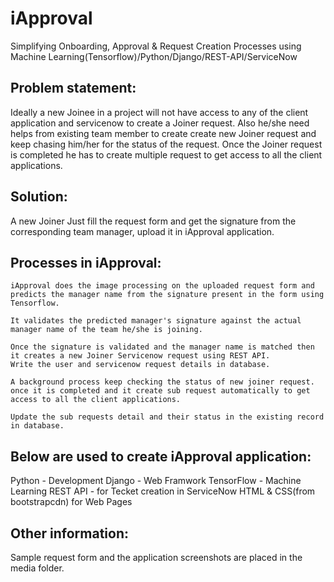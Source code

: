 # iApproval
Simplifying Onboarding, Approval & Request Creation Processes using Machine Learning(Tensorflow)/Python/Django/REST-API/ServiceNow

Problem statement:
-
 Ideally a new Joinee in a project will not have access to any of the client application and servicenow to create a Joiner request. Also he/she need helps from existing team member to create create new Joiner request and keep chasing him/her for the status of the request. Once the Joiner request is completed he has to create multiple request to get access to all the client applications. 

Solution:
-
 A new Joiner Just fill the request form and get the signature from the corresponding team manager, upload it in iApproval application.

Processes in iApproval:
-
	iApproval does the image processing on the uploaded request form and predicts the manager name from the signature present in the form using Tensorflow.

	It validates the predicted manager's signature against the actual manager name of the team he/she is joining.

	Once the signature is validated and the manager name is matched then it creates a new Joiner Servicenow request using REST API.
	Write the user and servicenow request details in database.

	A background process keep checking the status of new joiner request. once it is completed and it create sub request automatically to get access to all the client applications.

	Update the sub requests detail and their status in the existing record in database.
 

Below are used to create iApproval application:
-
Python  - Development
Django - Web Framwork
TensorFlow - Machine Learning
REST API - for Tecket creation in ServiceNow
HTML & CSS(from bootstrapcdn) for Web Pages

Other information:
-
Sample request form and the application screenshots are placed in the media folder.
